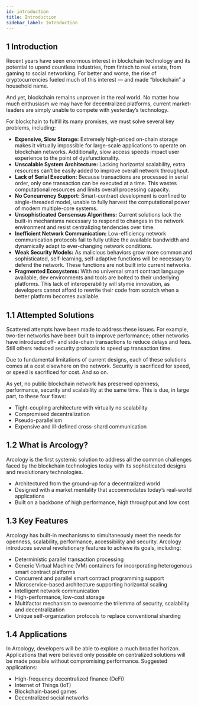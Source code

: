 ```yaml
---
id: introduction
title: Introduction
sidebar_label: Introduction
---
```


## 1 Introduction

Recent years have seen enormous interest in blockchain technology and its potential to upend countless industries, from fintech to real estate, from gaming to social networking. For better and worse, the rise of cryptocurrencies fueled much of this interest — and made “blockchain” a household name.

And yet, blockchain remains unproven in the real world. No matter how much enthusiasm we may have for decentralized platforms, current market-leaders are simply unable to compete with yesterday’s technology.

For blockchain to fulfill its many promises, we must solve several key problems, including:

-	**Expensive, Slow Storage:** Extremely high-priced on-chain storage makes it virtually impossible for large-scale applications to operate on blockchain networks. Additionally, slow access speeds impact user experience to the point of dysfunctionality.
-	**Unscalable System Architecture:** Lacking horizontal scalability, extra resources can’t be easily added to improve overall network throughput.
-	**Lack of Serial Execution:** Because transactions are processed in serial order, only one transaction can be executed at a time. This wastes computational resources and limits overall processing capacity.
-	**No Concurrency Support:** Smart-contract development is confined to single-threaded model, unable to fully harvest the computational power of modern multiple-core systems.
-	**Unsophisticated Consensus Algorithms:** Current solutions lack the built-in mechanisms necessary to respond to changes in the network environment and resist centralizing tendencies over time.  
-	**Inefficient Network Communication:** Low-efficiency network communication protocols fail to fully utilize the available bandwidth and dynamically adapt to ever-changing network conditions.  
-	**Weak Security Models:** As malicious behaviors grow more common and sophisticated, self-learning, self-adaptive functions will be necessary to defend the network. These functions are not built into current networks.
-	**Fragmented Ecosystems:** With no universal smart contract language available, dev environments and tools are bolted to their underlying platforms. This lack of interoperability will stymie innovation, as developers cannot afford to rewrite their code from scratch when a better platform becomes available.

## 1.1 Attempted Solutions

Scattered attempts have been made to address these issues. For example, two-tier networks have been built to improve performance; other networks have introduced off- and side-chain transactions to reduce delays and fees. Still others reduced security protocols to speed up transaction time.

Due to fundamental limitations of current designs, each of these solutions comes at a cost elsewhere on the network. Security is sacrificed for speed, or speed is sacrificed for cost. And so on.

As yet, no public blockchain network has preserved openness, performance, security and scalability at the same time. This is due, in large part, to these four flaws:

- Tight-coupling architecture with virtually no scalability
- Compromised decentralization
- Pseudo-parallelism
- Expensive and ill-defined cross-shard communication

## 1.2 What is Arcology?

Arcology is the first systemic solution to address all the common challenges faced by the blockchain technologies today with its sophisticated designs and revolutionary technologies.

- Architectured from the ground-up for a decentralized world
- Designed with a market mentality that accommodates today’s real-world applications
- Built on a backbone of high performance, high throughput and low cost.

## 1.3 Key Features

Arcology has built-in mechanisms to simultaneously meet the needs for openness, scalability, performance, accessibility and security. Arcology introduces several revolutionary features to achieve its goals, including:

- Deterministic parallel transaction processing
- Generic Virtual Machine (VM) containers for incorporating heterogenous smart contract platforms
- Concurrent and parallel smart contract programming support
- Microservice-based architecture supporting horizontal scaling
- Intelligent network communication
- High-performance, low-cost storage
- Multifactor mechanism to overcome the trilemma of security, scalability and decentralization
- Unique self-organization protocols to replace conventional sharding

## 1.4 Applications

In Arcology, developers will be able to explore a much broader horizon. Applications that were believed only possible on centralized solutions will be made possible without compromising performance. Suggested applications:

- High-frequency decentralized finance (DeFi)
- Internet of Things (IoT)
- Blockchain-based games
- Decentralized social networks
